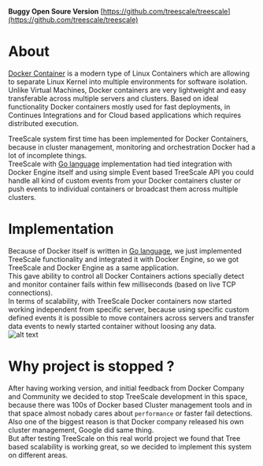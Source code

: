 **Buggy Open Soure Version** [https://github.com/treescale/treescale](https://github.com/treescale/treescale)

# About 
[Docker Container](https://www.docker.com) is a modern type of Linux Containers which are allowing to separate Linux Kernel into multiple environments for software isolation. Unlike Virtual Machines, Docker containers 
are very lightweight and easy transferable across multiple servers and clusters. Based on ideal functionality Docker containers mostly used for fast deployments, in Continues Integrations and for Cloud based applications which requires distributed execution.

TreeScale system first time has been implemented for Docker Containers, because in cluster management, monitoring and orchestration Docker had a lot of incomplete things. <br />
TreeScale with [Go language](http://golang.org) implementation had tied integration with Docker Engine itself and using simple Event based TreeScale API you could handle all kind of custom events from your Docker containers
cluster or push events to individual containers or broadcast them across multiple clusters.

# Implementation
Because of Docker itself is written in [Go language](http://golang.org), we just implemented TreeScale functionality and integrated it with Docker Engine, so we got TreeScale and Docker Engine as a same application. <br />
This gave ability to control all Docker Containers actions specially detect and monitor container fails within few milliseconds (based on live TCP connections). <br />
In terms of scalability, with TreeScale Docker containers now started working independent from specific server, because using specific custom defined events it is possible to move containers across servers and transfer data events to newly started container without loosing any data.<br/>
![alt text](https://raw.githubusercontent.com/treescale/treescale/master/docs/img/tree-docker-diagram.png "TreeScale and Docker Engine")

# Why project is stopped ?
After having working version, and initial feedback from Docker Company and Community we decided to stop TreeScale development in this space, because there was 100s of Docker based Cluster management tools and in that space almost nobady cares about `performance` or faster fail detections. 
Also one of the biggest reason is that Docker company released his own cluster management, Google did same thing. <br />
But after testing TreeScale on this real world project we found that Tree based scalability is working great, so we decided to implement this system on different areas.
